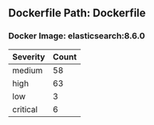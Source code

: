 ## Dockerfile Path: Dockerfile

### Docker Image: elasticsearch:8.6.0
| Severity | Count |
|----------|-------|
| medium | 58 |
| high | 63 |
| low | 3 |
| critical | 6 |